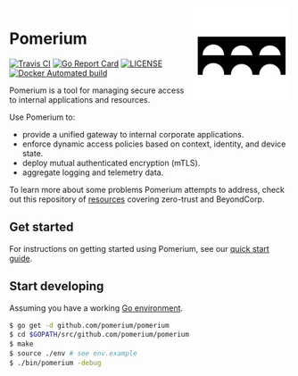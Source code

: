 <img  height="175" src="./docs/.vuepress/public/logo.svg" alt="logo" align="right" >

# Pomerium

[![Travis CI](https://travis-ci.org/pomerium/pomerium.svg?branch=master)](https://travis-ci.org/pomerium/pomerium)
[![Go Report Card](https://goreportcard.com/badge/github.com/pomerium/pomerium)](https://goreportcard.com/report/github.com/pomerium/pomerium)
[![LICENSE](https://img.shields.io/github/license/pomerium/pomerium.svg)](https://github.com/pomerium/pomerium/blob/master/LICENSE)
[![Docker Automated build](https://img.shields.io/docker/automated/pomerium/pomerium.svg)](https://hub.docker.com/r/pomerium/pomerium/)

Pomerium is a tool for managing secure access to internal applications and resources.

Use Pomerium to:

- provide a unified gateway to internal corporate applications.
- enforce dynamic access policies based on context, identity, and device state.
- deploy mutual authenticated encryption (mTLS).
- aggregate logging and telemetry data.

To learn more about some problems Pomerium attempts to address, check out this repository of [resources] covering zero-trust and BeyondCorp.

## Get started

For instructions on getting started using Pomerium, see our [quick start guide].

## Start developing

Assuming you have a working [Go environment].

```sh
$ go get -d github.com/pomerium/pomerium
$ cd $GOPATH/src/github.com/pomerium/pomerium
$ make
$ source ./env # see env.example
$ ./bin/pomerium -debug
```

[resources]: https://github.com/pomerium/awesome-zero-trust
[go environment]: https://golang.org/doc/install
[quick start guide]: https://www.pomerium.io/guide/
